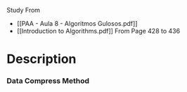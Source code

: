 Study From
- [[PAA - Aula 8 - Algoritmos Gulosos.pdf]]
- [[Introduction to Algorithms.pdf]] From Page 428 to 436

# Description

### Data  Compress Method
